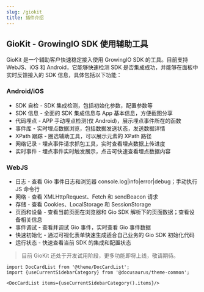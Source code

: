 ```yaml
---
slug: /giokit
title: 插件介绍
---
```


## GioKit - GrowingIO SDK 使用辅助工具

GioKit 是一个辅助客户快速稳定接入使用 GrowingIO SDK 的工具。目前支持 WebJS、iOS 和 Android，它能够快速检测 SDK 是否集成成功，并能够在面板中实时反馈接入的 SDK 信息，具体包括以下功能：

### Android/iOS

- SDK 自检 - SDK 集成检测，包括初始化参数，配置参数等
- SDK 信息 - 全面的 SDK 集成信息与 App 基本信息，方便截图分享
- 代码埋点 - APP 手动埋点检测(仅 Android)，展示埋点事件所在的函数
- 事件库 - 实时埋点数据浏览，包括数据发送状态，发送数据详情
- XPath 跟踪 - 圈选辅助工具，可以展示元素的 XPath 路径
- 网络记录 - 埋点事件请求抓包工具，实时查看埋点数据上传进度
- 实时事件 - 埋点事件实时触发展示，点击可快速查看埋点数据内容

### WebJS

- 日志 - 查看 Gio 事件日志和浏览器 console.log|info|error|debug；手动执行 JS 命令行
- 网络 - 查看 XMLHttpRequest、Fetch 和 sendBeacon 请求
- 存储 - 查看 Cookies、LocalStorage 和 SessionStorage
- 页面和设备 - 查看当前页面在浏览器和 Gio SDK 解析下的页面数据；查看设备相关信息
- 事件调试 - 查看并调试 Gio 事件，实时查看 Gio 事件数据
- 快速初始化 - 通过可视化表单快速生成适合自己业务的 Gio SDK 初始化代码
- 运行状态 - 快速查看当前 SDK 的集成和配置状态

> 目前 GioKit 还处于开发试用阶段，更多功能即将上线，敬请期待。

```mdx-code-block
import DocCardList from '@theme/DocCardList';
import {useCurrentSidebarCategory} from '@docusaurus/theme-common';

<DocCardList items={useCurrentSidebarCategory().items}/>
```
